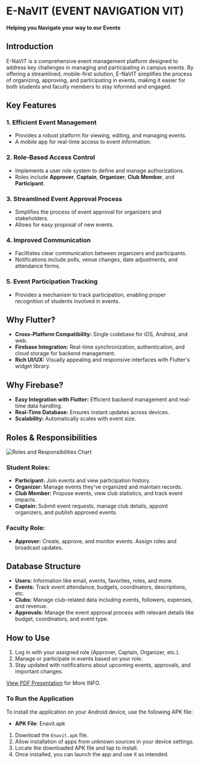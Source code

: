 # E-NaVIT (EVENT NAVIGATION VIT)

**Helping you Navigate your way to our Events**

## Introduction

E-NaVIT is a comprehensive event management platform designed to address key challenges in managing and participating in campus events. By offering a streamlined, mobile-first solution, E-NaVIT simplifies the process of organizing, approving, and participating in events, making it easier for both students and faculty members to stay informed and engaged.

## Key Features

### 1. Efficient Event Management

- Provides a robust platform for viewing, editing, and managing events.
- A mobile app for real-time access to event information.

### 2. Role-Based Access Control

- Implements a user role system to define and manage authorizations.
- Roles include **Approver**, **Captain**, **Organizer**, **Club Member**, and **Participant**.

### 3. Streamlined Event Approval Process

- Simplifies the process of event approval for organizers and stakeholders.
- Allows for easy proposal of new events.

### 4. Improved Communication

- Facilitates clear communication between organizers and participants.
- Notifications include polls, venue changes, date adjustments, and attendance forms.

### 5. Event Participation Tracking

- Provides a mechanism to track participation, enabling proper recognition of students involved in events.

## Why Flutter?

- **Cross-Platform Compatibility:** Single codebase for iOS, Android, and web.
- **Firebase Integration:** Real-time synchronization, authentication, and cloud storage for backend management.
- **Rich UI/UX:** Visually appealing and responsive interfaces with Flutter's widget library.

## Why Firebase?

- **Easy Integration with Flutter:** Efficient backend management and real-time data handling.
- **Real-Time Database:** Ensures instant updates across devices.
- **Scalability:** Automatically scales with event size.


## Roles & Responsibilities

![Roles and Responsibilities Chart](INFO/ROLES.png)

### Student Roles:

- **Participant:** Join events and view participation history.
- **Organizer:** Manage events they've organized and maintain records.
- **Club Member:** Propose events, view club statistics, and track event impacts.
- **Captain:** Submit event requests, manage club details, appoint organizers, and publish approved events.

### Faculty Role:

- **Approver:** Create, approve, and monitor events. Assign roles and broadcast updates.

## Database Structure

- **Users:** Information like email, events, favorites, roles, and more.
- **Events:** Track event attendance, budgets, coordinators, descriptions, etc.
- **Clubs:** Manage club-related data including events, followers, expenses, and revenue.
- **Approvals:** Manage the event approval process with relevant details like budget, coordinators, and event type.

## How to Use

1. Log in with your assigned role (Approver, Captain, Organizer, etc.).
2. Manage or participate in events based on your role.
3. Stay updated with notifications about upcoming events, approvals, and important changes.

[View PDF Presentation](INFO/PPT_ENAVIT.pdf) for More INFO.

### To Run the Application

To install the application on your Android device, use the following APK file:

- **APK File**: Enavit.apk

1. Download the `Enavit.apk` file.
2. Allow installation of apps from unknown sources in your device settings.
3. Locate the downloaded APK file and tap to install.
4. Once installed, you can launch the app and use it as intended.